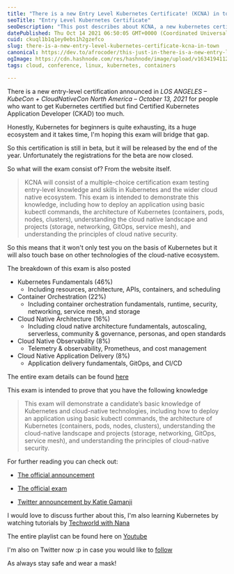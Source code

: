 ```yaml
---
title: "There is a new Entry Level Kubernetes Certificate! (KCNA) in town!"
seoTitle: "Entry Level Kubernetes Certificate"
seoDescription: "This post describes about KCNA, a new kubernetes certificate, which will test gitops, cloud native, autoscaling, security, container orchestration."
datePublished: Thu Oct 14 2021 06:50:05 GMT+0000 (Coordinated Universal Time)
cuid: ckuql1b1q1ey0ebs1h2gzefco
slug: there-is-a-new-entry-level-kubernetes-certificate-kcna-in-town
canonical: https://dev.to/afrocoder/this-just-in-there-is-a-new-entry-level-kubernetes-certificate-kcna-38h6
ogImage: https://cdn.hashnode.com/res/hashnode/image/upload/v1634194112783/oVpTvW39t.png
tags: cloud, conference, linux, kubernetes, containers

---
```


There is a new entry-level certification announced in *LOS ANGELES – KubeCon + CloudNativeCon North America – October 13, 2021* for people who want to get Kubernetes certified but find Certified Kubernetes Application Developer (CKAD) too much.

Honestly, Kubernetes for beginners is quite exhausting, its a huge ecosystem and it takes time, I'm hoping this exam will bridge that gap.

So this certification is still in beta, but it will be released by the end of the year.
Unfortunately the registrations for the beta are now closed.

So what will the exam consist of?
From the website itself.
> KCNA will consist of a multiple-choice certification exam testing entry-level knowledge and skills in Kubernetes and the wider cloud native ecosystem. This exam is intended to demonstrate this knowledge, including how to deploy an application using basic kubectl commands, the architecture of Kubernetes (containers, pods, nodes, clusters), understanding the cloud native landscape and projects (storage, networking, GitOps, service mesh), and understanding the principles of cloud native security. 

So this means that it won't only test you on the basis of Kubernetes but it will also touch base on other technologies of the cloud-native ecosystem.

The breakdown of this exam is also posted

* Kubernetes Fundamentals (46%)
   * Including resources, architecture, APIs, containers, and scheduling
* Container Orchestration (22%)
    * Including container orchestration fundamentals, runtime, security, networking, service mesh, and storage
* Cloud Native Architecture (16%)
    * Including cloud native architecture fundamentals, autoscaling, serverless, community & governance, personas, and open standards
* Cloud Native Observability (8%)
    * Telemetry & observability, Prometheus, and cost management
* Cloud Native Application Delivery (8%)
    * Application delivery fundamentals, GitOps, and CI/CD

The entire exam details can be found [here](https://training.linuxfoundation.org/certification/kubernetes-cloud-native-associate/?utm_source=lftraining&utm_medium=pr&utm_campaign=kcna1021)

This exam is intended to prove that you have the following knowledge
> This exam will demonstrate a candidate’s basic knowledge of Kubernetes and cloud-native technologies, including how to deploy an application using basic kubectl commands, the architecture of Kubernetes (containers, pods, nodes, clusters), understanding the cloud-native landscape and projects (storage, networking, GitOps, service mesh), and understanding the principles of cloud-native security.


For further reading you can check out:
* [The official announcement](https://training.linuxfoundation.org/blog/entry-level-kubernetes-certification-to-help-advance-cloud-careers/)
* [The official exam](https://training.linuxfoundation.org/certification/kubernetes-cloud-native-associate/?utm_source=lftraining&utm_medium=pr&utm_campaign=kcna1021)

* [Twitter announcement by Katie Gamanji](https://twitter.com/k_gamanji/status/1448325079335641091)

I would love to discuss further about this, I'm also learning Kubernetes by watching tutorials by [Techworld with Nana](https://twitter.com/Njuchi_)

The entire playlist can be found here on [Youtube](https://www.youtube.com/watch?v=X48VuDVv0do)

I'm also on Twitter now :p in case you would like to [follow](https://twitter.com/mediocreDevops)

As always stay safe and wear a mask!